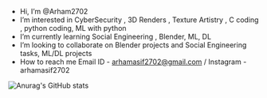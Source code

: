 -  Hi, I’m @Arham2702
-  I’m interested in CyberSecurity , 3D Renders , Texture Artistry , C coding , python coding, ML with python
-  I’m currently learning Social Engineering , Blender, ML, DL
-  I’m looking to collaborate on Blender projects and Social Engineering tasks, ML/DL projects
-  How to reach me Email ID - arhamasif2702@gmail.com / Instagram - arhamasif2702

![Anurag's GitHub stats](https://github-readme-stats.vercel.app/api?username=Arham2702&count_private=true&count_private=true)

<!---
Arham2702/Arham2702 is a ✨ special ✨ repository because its `README.md` (this file) appears on your GitHub profile.
You can click the Preview link to take a look at your changes.
--->
